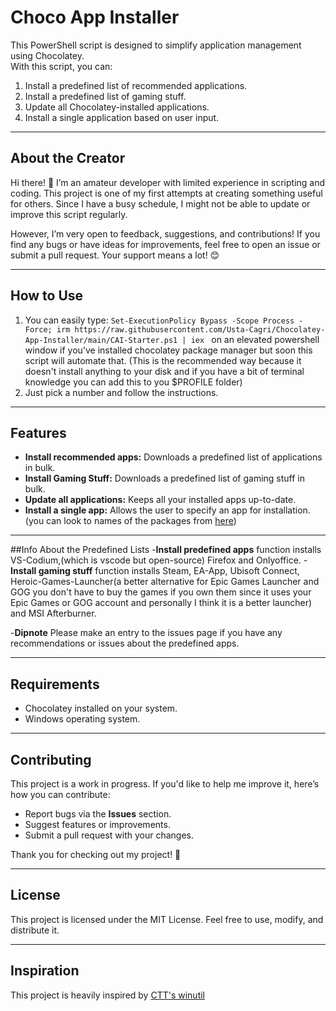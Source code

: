 # Choco App Installer

This PowerShell script is designed to simplify application management using Chocolatey.  
With this script, you can:
1. Install a predefined list of recommended applications.
2. Install a predefined list of gaming stuff.
3. Update all Chocolatey-installed applications.
4. Install a single application based on user input.

---

## About the Creator

Hi there! 👋 I’m an amateur developer with limited experience in scripting and coding. This project is one of my first attempts at creating something useful for others. Since I have a busy schedule, I might not be able to update or improve this script regularly.  

However, I’m very open to feedback, suggestions, and contributions! If you find any bugs or have ideas for improvements, feel free to open an issue or submit a pull request. Your support means a lot! 😊

---

## How to Use
1. You can easily type: 
```Set-ExecutionPolicy Bypass -Scope Process -Force; irm https://raw.githubusercontent.com/Usta-Cagri/Chocolatey-App-Installer/main/CAI-Starter.ps1 | iex ```
on an elevated powershell window if you've installed chocolatey package manager but soon this script will automate that. (This is the recommended way because it doesn't install anything to your disk and if you have a bit of terminal knowledge you can add this to you $PROFILE folder) 
2. Just pick a number and follow the instructions.

---

## Features
- **Install recommended apps:** Downloads a predefined list of applications in bulk.
- **Install Gaming Stuff:** Downloads a predefined list of gaming stuff in bulk.
- **Update all applications:** Keeps all your installed apps up-to-date.
- **Install a single app:** Allows the user to specify an app for installation.(you can look to names of the packages from [here](https://community.chocolatey.org/packages))

---

##Info About the Predefined Lists
-**Install predefined apps** function installs VS-Codium,(which is vscode but open-source) Firefox and Onlyoffice.
-**Install gaming stuff** function installs Steam, EA-App, Ubisoft Connect, Heroic-Games-Launcher(a better alternative for Epic Games Launcher and GOG you don't have to buy the games if you own them since it uses your Epic Games or GOG account and personally I think it is a better launcher) and MSI Afterburner.

-**Dipnote**
Please make an entry to the issues page if you have any recommendations or issues about the predefined apps.

---

## Requirements
- Chocolatey installed on your system.
- Windows operating system.

---

## Contributing
This project is a work in progress. If you'd like to help me improve it, here’s how you can contribute:
- Report bugs via the **Issues** section.
- Suggest features or improvements.
- Submit a pull request with your changes.

Thank you for checking out my project! 💙

---

## License
This project is licensed under the MIT License. Feel free to use, modify, and distribute it.

---

## Inspiration
This project is heavily inspired by [CTT's winutil](https://github.com/ChrisTitusTech/winutil)